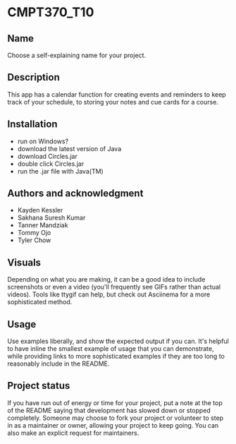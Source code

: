 # CMPT370_T10

## Name
Choose a self-explaining name for your project.

## Description
This app has a calendar function for creating events and reminders to keep track of your schedule, to storing your notes and cue cards for a course.

## Installation
- run on Windows?
- download the latest version of Java
- download Circles.jar
- double click Circles.jar
- run the .jar file with Java(TM)


## Authors and acknowledgment
- Kayden Kessler
- Sakhana Suresh Kumar
- Tanner Mandziak
- Tommy Ojo
- Tyler Chow

## Visuals
Depending on what you are making, it can be a good idea to include screenshots or even a video (you'll frequently see GIFs rather than actual videos). Tools like ttygif can help, but check out Asciinema for a more sophisticated method.


## Usage
Use examples liberally, and show the expected output if you can. It's helpful to have inline the smallest example of usage that you can demonstrate, while providing links to more sophisticated examples if they are too long to reasonably include in the README.


## Project status
If you have run out of energy or time for your project, put a note at the top of the README saying that development has slowed down or stopped completely. Someone may choose to fork your project or volunteer to step in as a maintainer or owner, allowing your project to keep going. You can also make an explicit request for maintainers.




